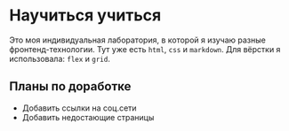 # Научиться учиться

Это моя индивидуальная лаборатория, в которой я изучаю разные фронтенд-технологии. 
Тут уже есть `html`, `css` и `markdown`. Для вёрстки я использовала: `flex` и `grid`.

## Планы по доработке
* Добавить ссылки на соц.сети
* Добавить недостающие страницы
